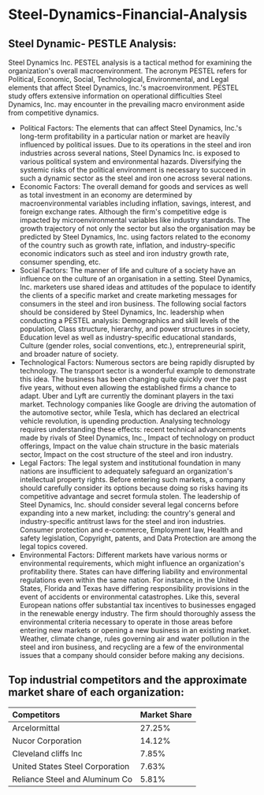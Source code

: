 # Steel-Dynamics-Financial-Analysis
## Steel Dynamic- PESTLE Analysis:
Steel Dynamics Inc. PESTEL analysis is a tactical method for examining the organization's overall macroenvironment. The acronym PESTEL refers for Political, Economic, Social, Technological, Environmental, and Legal elements that affect Steel Dynamics, Inc.'s macroenvironment. PESTEL study offers extensive information on operational difficulties Steel Dynamics, Inc. may encounter in the prevailing macro environment aside from competitive dynamics.
- Political Factors:
The elements that can affect Steel Dynamics, Inc.'s long-term profitability in a particular nation or market are heavily influenced by political issues. Due to its operations in the steel and iron industries across several nations, Steel Dynamics Inc. is exposed to various political system and environmental hazards. Diversifying the systemic risks of the political environment is necessary to succeed in such a dynamic sector as the steel and iron one across several nations.
- Economic Factors:
The overall demand for goods and services as well as total investment in an economy are determined by macroenvironmental variables including inflation, savings, interest, and foreign exchange rates. Although the firm's competitive edge is impacted by microenvironmental variables like industry standards. The growth trajectory of not only the sector but also the organisation may be predicted by Steel Dynamics, Inc. using factors related to the economy of the country such as growth rate, inflation, and industry-specific economic indicators such as steel and iron industry growth rate, consumer spending, etc.
- Social Factors:
The manner of life and culture of a society have an influence on the culture of an organisation in a setting. Steel Dynamics, Inc. marketers use shared ideas and attitudes of the populace to identify the clients of a specific market and create marketing messages for consumers in the steel and iron business. The following social factors should be considered by Steel Dynamics, Inc. leadership when conducting a PESTEL analysis: Demographics and skill levels of the population, Class structure, hierarchy, and power structures in society, Education level as well as industry-specific educational standards, Culture (gender roles, social conventions, etc.), entrepreneurial spirit, and broader nature of society.
- Technological Factors:
Numerous sectors are being rapidly disrupted by technology. The transport sector is a wonderful example to demonstrate this idea. The business has been changing quite quickly over the past five years, without even allowing the established firms a chance to adapt. Uber and Lyft are currently the dominant players in the taxi market. Technology companies like Google are driving the automation of the automotive sector, while Tesla, which has declared an electrical vehicle revolution, is upending production. Analysing technology requires understanding these effects: recent technical advancements made by rivals of Steel Dynamics, Inc., Impact of technology on product offerings, Impact on the value chain structure in the basic materials sector, Impact on the cost structure of the steel and iron industry.
- Legal Factors:
The legal system and institutional foundation in many nations are insufficient to adequately safeguard an organization's intellectual property rights. Before entering such markets, a company should carefully consider its options because doing so risks having its competitive advantage and secret formula stolen. The leadership of Steel Dynamics, Inc. should consider several legal concerns before expanding into a new market, including: the country's general and industry-specific antitrust laws for the steel and iron industries. Consumer protection and e-commerce, Employment law, Health and safety legislation, Copyright, patents, and Data Protection are among the legal topics covered.
- Environmental Factors:
Different markets have various norms or environmental requirements, which might influence an organization's profitability there. States can have differing liability and environmental regulations even within the same nation. For instance, in the United States, Florida and Texas have differing responsibility provisions in the event of accidents or environmental catastrophes. Like this, several European nations offer substantial tax incentives to businesses engaged in the renewable energy industry. The firm should thoroughly assess the environmental criteria necessary to operate in those areas before entering new markets or opening a new business in an existing market. Weather, climate change, rules governing air and water pollution in the steel and iron business, and recycling are a few of the environmental issues that a company should consider before making any decisions.
## Top industrial competitors and the approximate market share of each organization:
| Competitors| 	Market Share|
|:-|:-|
|Arcelormittal|	27.25%|
|Nucor Corporation|	14.12%|
|Cleveland cliffs Inc|	7.85%|
|United States Steel Corporation|	7.63%|
|Reliance Steel and Aluminum Co|	5.81%|
